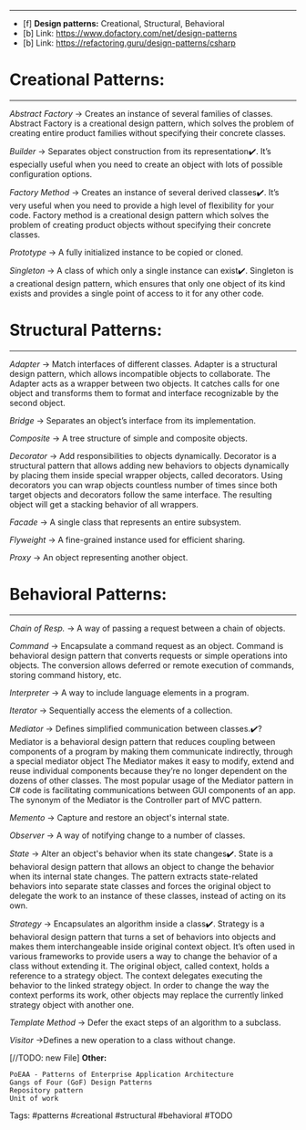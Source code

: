 ***
- [f] **Design patterns:** Creational,  Structural, Behavioral
- [b] Link: https://www.dofactory.com/net/design-patterns
- [b] Link: https://refactoring.guru/design-patterns/csharp
# Creational Patterns:
***
*Abstract Factory* -> Creates an instance of several families of classes.
	Abstract Factory is a creational design pattern, which solves the problem of creating 				entire product families without specifying their concrete classes.

*Builder*	-> Separates object construction from its representation✔️.
	It’s especially useful when you need to create an object with lots of possible 					configuration options.

*Factory Method* -> Creates an instance of several derived classes✔️.
	It’s very useful when you need to provide a high level of flexibility for your code.
	Factory method is a creational design pattern which solves the problem of creating 				product objects without specifying their concrete classes.

*Prototype*	-> A fully initialized instance to be copied or cloned.

*Singleton*	-> A class of which only a single instance can exist✔️.
	Singleton is a creational design pattern, which ensures that only one object of its kind 			exists and provides a single point of access to it for any other code.

# Structural Patterns:	
***
*Adapter* -> Match interfaces of different classes.
	Adapter is a structural design pattern, which allows incompatible objects to collaborate.
	The Adapter acts as a wrapper between two objects. It catches calls for one object and transforms them to format and interface recognizable by the second object.

*Bridge*	-> Separates an object’s interface from its implementation.

*Composite* -> A tree structure of simple and composite objects.

*Decorator* -> Add responsibilities to objects dynamically.
	Decorator is a structural pattern that allows adding new behaviors to objects dynamically by placing them inside special wrapper objects, called decorators.
	Using decorators you can wrap objects countless number of times since both target objects and decorators follow the same interface. The resulting object will get a stacking behavior of all wrappers.

*Facade*	 -> A single class that represents an entire subsystem.

*Flyweight*	-> A fine-grained instance used for efficient sharing.

*Proxy* ->	An object representing another object.

# Behavioral Patterns:	
***
*Chain of Resp.*	-> A way of passing a request between a chain of objects.

*Command* -> Encapsulate a command request as an object.
	Command is behavioral design pattern that converts requests or simple operations into objects. The conversion allows deferred or remote execution of commands, storing command history, etc.

*Interpreter* -> A way to include language elements in a program.

*Iterator* -> Sequentially access the elements of a collection.

*Mediator* ->	Defines simplified communication between classes.✔️?
	Mediator is a behavioral design pattern that reduces coupling between components of a program by making them communicate indirectly, through a special mediator object
	The Mediator makes it easy to modify, extend and reuse individual components because they’re no longer dependent on the dozens of other classes.
	The most popular usage of the Mediator pattern in C# code is facilitating communications between GUI components of an app. The synonym of the Mediator is the Controller part of MVC pattern.

*Memento*	 -> Capture and restore an object's internal state.

*Observer*	-> A way of notifying change to a number of classes.

*State* -> Alter an object's behavior when its state changes✔️.
	State is a behavioral design pattern that allows an object to change the behavior when its internal state changes. 
	The pattern extracts state-related behaviors into separate state classes and forces the 			original object to delegate the work to an instance of these classes, instead of acting  on its own.

*Strategy* -> Encapsulates an algorithm inside a class✔️.
	Strategy is a behavioral design pattern that turns a set of behaviors into objects and makes them interchangeable inside original context object.
	It’s often used in various frameworks to provide users a way to change the behavior of a 			class without extending it.
	The original object, called context, holds a reference to a strategy object. The context 			delegates executing the behavior to the linked strategy object. In order to change the 				way the context performs its work, other objects may replace the currently linked 				strategy object with another one.

*Template Method*	-> Defer the exact steps of an algorithm to a subclass.

*Visitor*	->Defines a new operation to a class without change.


[//TODO: new File]
**Other:**

	PoEAA - Patterns of Enterprise Application Architecture
	Gangs of Four (GoF) Design Patterns
	Repository pattern
	Unit of work


Tags: #patterns #creational #structural #behavioral #TODO